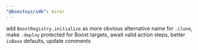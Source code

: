 ```yaml
---
"@boostxyz/sdk": minor
---
```


add `BoostRegistry.initialize` as more obvious alternative name for `.clone`, make `.deploy` protected for Boost targets, await valid action steps, better `isBase` defaults, update comments
